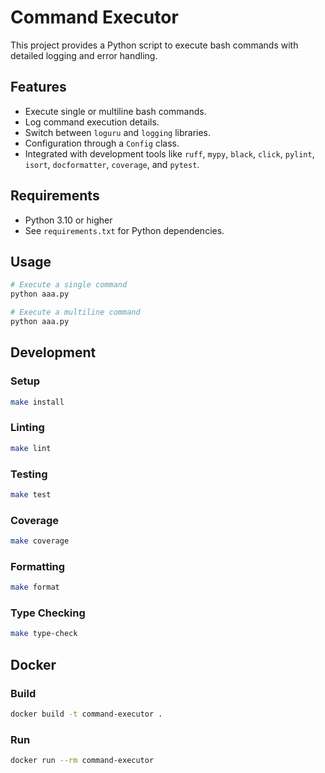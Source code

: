 # Command Executor

This project provides a Python script to execute bash commands with detailed logging and error handling.

## Features
- Execute single or multiline bash commands.
- Log command execution details.
- Switch between `loguru` and `logging` libraries.
- Configuration through a `Config` class.
- Integrated with development tools like `ruff`, `mypy`, `black`, `click`, `pylint`, `isort`, `docformatter`, `coverage`, and `pytest`.

## Requirements
- Python 3.10 or higher
- See `requirements.txt` for Python dependencies.

## Usage
```bash
# Execute a single command
python aaa.py

# Execute a multiline command
python aaa.py
```

## Development
### Setup
```bash
make install
```

### Linting
```bash
make lint
```

### Testing
```bash
make test
```

### Coverage
```bash
make coverage
```

### Formatting
```bash
make format
```

### Type Checking
```bash
make type-check
```

## Docker
### Build
```bash
docker build -t command-executor .
```

### Run
```bash
docker run --rm command-executor
```
